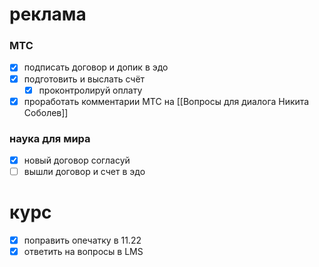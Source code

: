 # реклама
### МТС
- [x] подписать договор и допик в эдо
- [x] подготовить и выслать счёт
	- [x] проконтролируй оплату
- [x] проработать комментарии МТС на [[Вопросы для диалога Никита Соболев]]
### наука для мира
- [x] новый договор согласуй
- [ ] вышли договор и счет в эдо
# курс
- [x] поправить опечатку в 11.22
- [x] ответить на вопросы в LMS